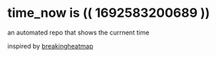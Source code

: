 # time_now is (( 1692583200689 ))

an automated repo that shows the currnent time

inspired by [breakingheatmap](https://github.com/breakingheatmap/breakingheatmap)